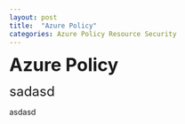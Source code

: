 ```yaml
---
layout: post
title:  "Azure Policy"
categories: Azure Policy Resource Security
---
```


<font size=+3><b>Azure Policy</b></font>

<font size=+2>sadasd</font>

asdasd

